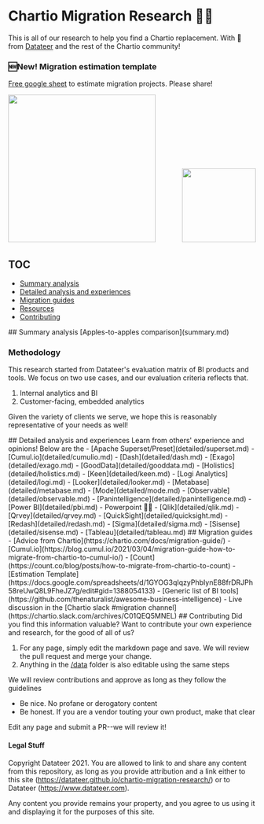 # Chartio Migration Research 👋🚚

This is all of our research to help you find a Chartio replacement. With 💖 from [Datateer](https://www.datateer.com) and the rest of the Chartio community!

### 🆕New! Migration estimation template

[Free google sheet](https://docs.google.com/spreadsheets/d/1GYOG3qIqzyPhbIynE88frDRJPh58reUwQ8L9FheJZ7g/edit#gid=679753481) to estimate migration projects. Please share!

<p float="left">
  <a href="https://www.datateer.com"><img src="/chartio-migration-research/assets/chartio-logo.png" width="300" /></a>
  <img src="/chartio-migration-research/assets/datateer-logo.png" width="150" style="padding-left: 50px;" /> 
</p>

## TOC

- [Summary analysis](#summary)
- [Detailed analysis and experiences](#detailed)
- [Migration guides](#migration)
- [Resources](#resources)
- [Contributing](#contributing)

<a name="summary" />
## Summary analysis
[Apples-to-apples comparison](summary.md)

### Methodology

This research started from Datateer's evaluation matrix of BI products and tools. We focus on two use cases, and our evaluation criteria reflects that.

1. Internal analytics and BI
2. Customer-facing, embedded analytics

Given the variety of clients we serve, we hope this is reasonably representative of your needs as well!

<a name="detailed" />
## Detailed analysis and experiences
Learn from others' experience and opinions! Below are the 
- [Apache Superset/Preset](detailed/superset.md)
- [Cumul.io](detailed/cumulio.md)
- [Dash](detailed/dash.md)
- [Exago](detailed/exago.md)
- [GoodData](detailed/gooddata.md)
- [Holistics](detailed/holistics.md)
- [Keen](detailed/keen.md)
- [Logi Analytics](detailed/logi.md)
- [Looker](detailed/looker.md)
- [Metabase](detailed/metabase.md)
- [Mode](detailed/mode.md)
- [Observable](detailed/observable.md)
- [Panintelligence](detailed/panintelligence.md)
- [Power BI](detailed/pbi.md)
- Powerpoint 🤣🤣
- [Qlik](detailed/qlik.md)
- [Qrvey](detailed/qrvey.md)
- [QuickSight](detailed/quicksight.md)
- [Redash](detailed/redash.md)
- [Sigma](detailed/sigma.md)
- [Sisense](detailed/sisense.md)
- [Tableau](detailed/tableau.md)

<a name="migration" />
## Migration guides
- [Advice from Chartio](https://chartio.com/docs/migration-guide/)
- [Cumul.io](https://blog.cumul.io/2021/03/04/migration-guide-how-to-migrate-from-chartio-to-cumul-io/)
- [Count](https://count.co/blog/posts/how-to-migrate-from-chartio-to-count)

<a name="resources" />
- [Estimation Template](https://docs.google.com/spreadsheets/d/1GYOG3qIqzyPhbIynE88frDRJPh58reUwQ8L9FheJZ7g/edit#gid=1388054133)
- [Generic list of BI tools](https://github.com/thenaturalist/awesome-business-intelligence)
- Live discussion in the [Chartio slack #migration channel](https://chartio.slack.com/archives/C01QEQ5MNEL)

<a name="contributing" />
## Contributing
Did you find this information valuable? Want to contribute your own experience and research, for the good of all of us?

1. For any page, simply edit the markdown page and save. We will review the pull request and merge your change.
1. Anything in the [/data](/data/readme.md) folder is also editable using the same steps

We will review contributions and approve as long as they follow the guidelines

- Be nice. No profane or derogatory content
- Be honest. If you are a vendor touting your own product, make that clear

Edit any page and submit a PR--we will review it!

#### Legal Stuff

Copyright Datateer 2021. You are allowed to link to and share any content from this repository, as long as you provide attribution and a link either to this site (https://datateer.github.io/chartio-migration-research/) or to Datateer (https://www.datateer.com).

Any content you provide remains your property, and you agree to us using it and displaying it for the purposes of this site.
